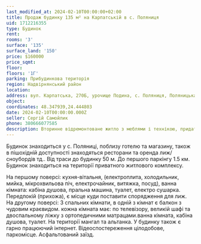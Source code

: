 ```yaml
---
last_modified_at: 2024-02-10T00:00:00+02:00
title: Продаж будинку 135 м² на Карпатській в с. Поляниця
uid: 1712216355
type: Будинок
rent:
rooms: '3'
surface: '135'
surface_land: '150'
price: $160000
price_sqmt:
floor:
floors: '1Г'
parking: Прибудинкова територія
region: Надвірнянський район
location:
address: вул. Карпатська, 270Б, урочище Подина, с. Поляниця, Поляницька сільська територіальна громада
object:
coordinates: 48.347939,24.444803
date: 2024-02-10T00:00:00.000Z
seller: Сергій Самойлик
phone: 380666077585
description: Вторинне відремонтоване житло з меблями і технікою, придатне і готове для проживання
---
```


Будинок знаходиться у с. Поляниці, поблизу готелю та магазину, також в пішохідній доступності знаходяться ресторани та оренда лиж/сноубордів тд.. Від траси до будинку 50 м. До першого паркінгу 1.5 км. Будинок знаходиться на території приватного житлового комплексу.

На першому поверсі: кухня-вітальня, (електроплита, холодильник, мийка, мікрохвильова піч, електрочайник, витяжка, посуд), ванна кімната: кабіна душова, пральна машина, туалет, електро сушарка. Передпокій (прихожа), є місце куди поставити спорядження для лиж. На другому поверсі: 3 спальних кімнати, в одній з кімнат є балкон з чудовим краєвидом.
кожна кімната має: по телевізору, великій шафі та двоспальному ліжку з ортопедичними матрацами.ванна кімната, кабіна душова, туалет. На території мангал та альтанка.
У будинку також є гарно працюючий інтернет. Відеоспостереження цілодобове, паркомісце. Асфальтований заїзд.
